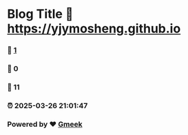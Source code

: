 # Blog Title :link: https://yjymosheng.github.io 
### :page_facing_up: [1](https://yjymosheng.github.io/tag.html) 
### :speech_balloon: 0 
### :hibiscus: 11 
### :alarm_clock: 2025-03-26 21:01:47 
### Powered by :heart: [Gmeek](https://github.com/Meekdai/Gmeek)
